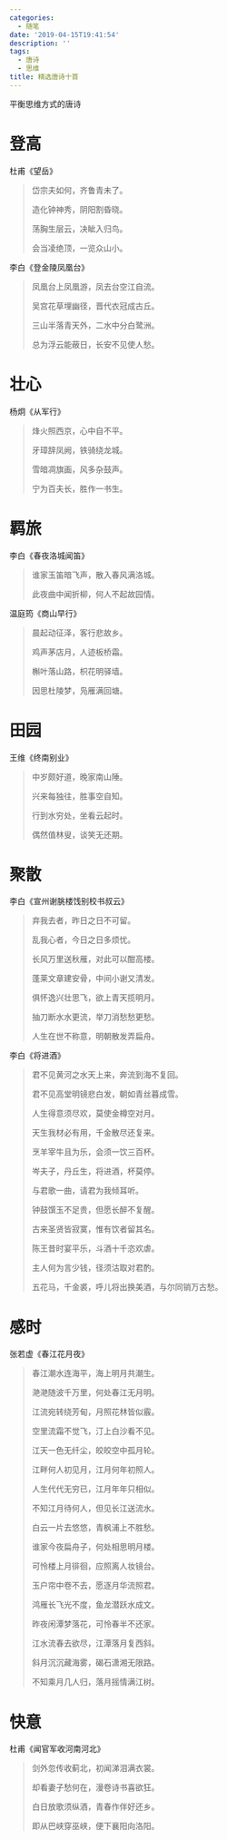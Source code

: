 ```yaml
---
categories:
  - 随笔
date: '2019-04-15T19:41:54'
description: ''
tags:
  - 唐诗
  - 思维
title: 精选唐诗十首
---
```





平衡思维方式的唐诗

# 登高

杜甫《望岳》

> 岱宗夫如何，齐鲁青未了。
>
> 造化钟神秀，阴阳割昏晓。
>
> 荡胸生层云，决眦入归鸟。
>
> 会当凌绝顶，一览众山小。

李白《登金陵凤凰台》

> 凤凰台上凤凰游，凤去台空江自流。
>
> 吴宫花草埋幽径，晋代衣冠成古丘。
>
> 三山半落青天外，二水中分白鹭洲。
>
> 总为浮云能蔽日，长安不见使人愁。

<!--more-->

# 壮心

杨炯《从军行》

> 烽火照西京，心中自不平。
>
> 牙璋辞凤阙，铁骑绕龙城。
>
> 雪暗凋旗画，风多杂鼓声。
>
> 宁为百夫长，胜作一书生。

# 羁旅

李白《春夜洛城闻笛》

> 谁家玉笛暗飞声，散入春风满洛城。
>
> 此夜曲中闻折柳，何人不起故园情。

温庭筠《商山早行》

> 晨起动征泽，客行悲故乡。
>
> 鸡声茅店月，人迹板桥霜。
>
> 槲叶落山路，枳花明驿墙。
>
> 因思杜陵梦，凫雁满回塘。

# 田园

王维《终南别业》

> 中岁颇好道，晚家南山陲。
>
> 兴来每独往，胜事空自知。
>
> 行到水穷处，坐看云起时。
>
> 偶然值林叟，谈笑无还期。

# 聚散

李白《宣州谢朓楼饯别校书叔云》

> 弃我去者，昨日之日不可留。
>
> 乱我心者，今日之日多烦忧。
>
> 长风万里送秋雁，对此可以酣高楼。
>
> 蓬莱文章建安骨，中间小谢又清发。
>
> 俱怀逸兴壮思飞，欲上青天揽明月。
>
> 抽刀断水水更流，举刀消愁愁更愁。
>
> 人生在世不称意，明朝散发弄扁舟。

李白《将进酒》

> 君不见黄河之水天上来，奔流到海不复回。
>
> 君不见高堂明镜悲白发，朝如青丝暮成雪。
>
> 人生得意须尽欢，莫使金樽空对月。
>
> 天生我材必有用，千金散尽还复来。
>
> 烹羊宰牛且为乐，会须一饮三百杯。
>
> 岑夫子，丹丘生，将进酒，杯莫停。
>
> 与君歌一曲，请君为我倾耳听。
>
> 钟鼓馔玉不足贵，但愿长醉不复醒。
>
> 古来圣贤皆寂寞，惟有饮者留其名。
>
> 陈王昔时宴平乐，斗酒十千恣欢虐。
>
> 主人何为言少钱，径须沽取对君酌。
>
> 五花马，千金裘，呼儿将出换美酒，与尔同销万古愁。

# 感时

张若虚《春江花月夜》

> 春江潮水连海平，海上明月共潮生。
>
> 滟滟随波千万里，何处春江无月明。
>
> 江流宛转绕芳甸，月照花林皆似霰。
>
> 空里流霜不觉飞，汀上白沙看不见。
>
> 江天一色无纤尘，皎皎空中孤月轮。
>
> 江畔何人初见月，江月何年初照人。
>
> 人生代代无穷已，江月年年只相似。
>
> 不知江月待何人，但见长江送流水。
>
> 白云一片去悠悠，青枫浦上不胜愁。
>
> 谁家今夜扁舟子，何处相思明月楼。
>
> 可怜楼上月徘徊，应照离人妆镜台。
>
> 玉户帘中卷不去，愿逐月华流照君。
>
> 鸿雁长飞光不度，鱼龙潜跃水成文。
>
> 昨夜闲潭梦落花，可怜春半不还家。
>
> 江水流春去欲尽，江潭落月复西斜。
>
> 斜月沉沉藏海雾，碣石潇湘无限路。
>
> 不知乘月几人归，落月摇情满江树。

# 快意

杜甫《闻官军收河南河北》

> 剑外忽传收蓟北，初闻涕泪满衣裳。
>
> 却看妻子愁何在，漫卷诗书喜欲狂。
>
> 白日放歌须纵酒，青春作伴好还乡。
>
> 即从巴峡穿巫峡，便下襄阳向洛阳。